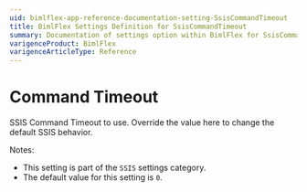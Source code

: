 ```yaml
---
uid: bimlflex-app-reference-documentation-setting-SsisCommandTimeout
title: BimlFlex Settings Definition for SsisCommandTimeout
summary: Documentation of settings option within BimlFlex for SsisCommandTimeout
varigenceProduct: BimlFlex
varigenceArticleType: Reference
---
```


# Command Timeout

SSIS Command Timeout to use. Override the value here to change the default SSIS behavior.

Notes:

* This setting is part of the `SSIS` settings category.
* The default value for this setting is `0`.
